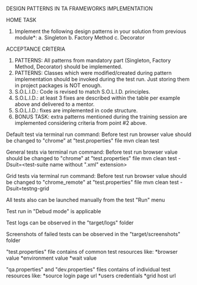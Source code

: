 DESIGN PATTERNS IN TA FRAMEWORKS IMPLEMENTATION

HOME TASK
1.	Implement the following design patterns in your solution from previous module*:
a.	Singleton
b.	Factory Method
c.	Decorator

ACCEPTANCE CRITERIA
1.	PATTERNS: All patterns from mandatory part (Singleton, Factory Method, Decorator) should be implemented.
2.	PATTERNS: Classes which were modified/created during pattern implementation should be invoked during the test run. Just storing them in project packages is NOT enough.
3.	S.O.L.I.D.: Code is revised to match S.O.L.I.D. principles. 
4.	S.O.L.I.D.: at least 3 fixes are described within the table per example above and delivered to a mentor.
5.	S.O.L.I.D.: fixes are implemented in code structure. 
6.	BONUS TASK: extra patterns mentioned during the training session are implemented considering criteria from point #2 above.



Default test via terminal run command:
Before test run browser value should be changed to "chrome" at "test.properties" file
mvn clean test

General tests via terminal run command:
Before test run browser value should be changed to "chrome" at "test.properties" file
mvn clean test -Dsuit=<test-suite name without ".xml" extension>

Grid tests via terminal run command:
Before test run browser value should be changed to "chrome_remote" at "test.properties" file
mvn clean test -Dsuit=testng-grid

All tests also can be launched manually from the test "Run" menu

Test run in "Debud mode" is applicable

Test logs can be observed in the "target/logs" folder

Screenshots of failed tests can be observed in the "target/screenshots" folder

"test.properties" file contains of common test resources like:
*browser value
*environment value
*wait value

"qa.properties" and "dev.properties" files contains of individual test resources like:
*source login page url
*users credentials
*grid host url